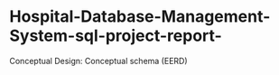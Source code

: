 # Hospital-Database-Management-System-sql-project-report-
Conceptual Design: Conceptual schema (EERD)
